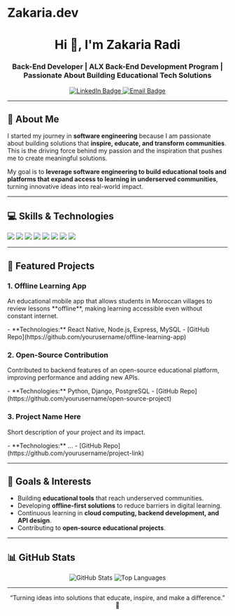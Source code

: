 # Zakaria.dev
<!-- ==================== HEADER ==================== -->
<h1 align="center">Hi 👋, I'm Zakaria Radi</h1>
<h3 align="center">Back-End Developer | ALX Back-End Development Program | Passionate About Building Educational Tech Solutions</h3>

<p align="center">
  <a href="www.linkedin.com/in/zakaria-dev-b39575377" target="_blank">
    <img src="https://img.shields.io/badge/LinkedIn-0A66C2?style=for-the-badge&logo=linkedin&logoColor=white" alt="LinkedIn Badge">
  </a>
  <a href="mailto:zakariaradi.dev@outlook.com">
    <img src="https://img.shields.io/badge/Email-D14836?style=for-the-badge&logo=gmail&logoColor=white" alt="Email Badge">
  </a>
</p>

---

<!-- ==================== ABOUT ME ==================== -->
## 🌱 About Me
I started my journey in **software engineering** because I am passionate about building solutions that **inspire, educate, and transform communities**. This is the driving force behind my passion and the inspiration that pushes me to create meaningful solutions.  

My goal is to **leverage software engineering to build educational tools and platforms that expand access to learning in underserved communities**, turning innovative ideas into real-world impact.

---

<!-- ==================== SKILLS ==================== -->
## 💻 Skills & Technologies
<div>
  <img src="https://img.shields.io/badge/Language-Python-3776AB?style=for-the-badge&logo=python&logoColor=white"/>
  <img src="https://img.shields.io/badge/Language-JavaScript-F7DF1E?style=for-the-badge&logo=javascript&logoColor=black"/>
  <img src="https://img.shields.io/badge/Backend-Node.js-339933?style=for-the-badge&logo=node.js&logoColor=white"/>
  <img src="https://img.shields.io/badge/Framework-Express.js-000000?style=for-the-badge"/>
  <img src="https://img.shields.io/badge/Database-MySQL-4479A1?style=for-the-badge&logo=mysql&logoColor=white"/>
  <img src="https://img.shields.io/badge/Database-PostgreSQL-316192?style=for-the-badge&logo=postgresql&logoColor=white"/>
  <img src="https://img.shields.io/badge/Cloud-AWS-232F3E?style=for-the-badge&logo=amazon-aws&logoColor=white"/>
  <img src="https://img.shields.io/badge/Tools-Git-F05032?style=for-the-badge&logo=git&logoColor=white"/>
</div>

---

<!-- ==================== PROJECTS ==================== -->
## 🚀 Featured Projects

### 1. **Offline Learning App**
<p>An educational mobile app that allows students in Moroccan villages to review lessons **offline**, making learning accessible even without constant internet.</p>
- **Technologies:** React Native, Node.js, Express, MySQL
- [GitHub Repo](https://github.com/yourusername/offline-learning-app)

### 2. **Open-Source Contribution**
<p>Contributed to backend features of an open-source educational platform, improving performance and adding new APIs.</p>
- **Technologies:** Python, Django, PostgreSQL
- [GitHub Repo](https://github.com/yourusername/open-source-project)

### 3. **Project Name Here**
<p>Short description of your project and its impact.</p>
- **Technologies:** ...
- [GitHub Repo](https://github.com/yourusername/project-link)

---

<!-- ==================== GOALS & INTERESTS ==================== -->
## 🌟 Goals & Interests
- Building **educational tools** that reach underserved communities.  
- Developing **offline-first solutions** to reduce barriers in digital learning.  
- Continuous learning in **cloud computing, backend development, and API design**.  
- Contributing to **open-source educational projects**.

---

<!-- ==================== STATS ==================== -->
## 📊 GitHub Stats
<p align="center">
  <img src="https://github-readme-stats.vercel.app/api?username=yourusername&show_icons=true&theme=radical" alt="GitHub Stats" />
  <img src="https://github-readme-stats.vercel.app/api/top-langs/?username=yourusername&layout=compact&theme=radical" alt="Top Languages" />
</p>

---

<!-- ==================== FOOTER ==================== -->
<p align="center">“Turning ideas into solutions that educate, inspire, and make a difference.” 🚀</p>
